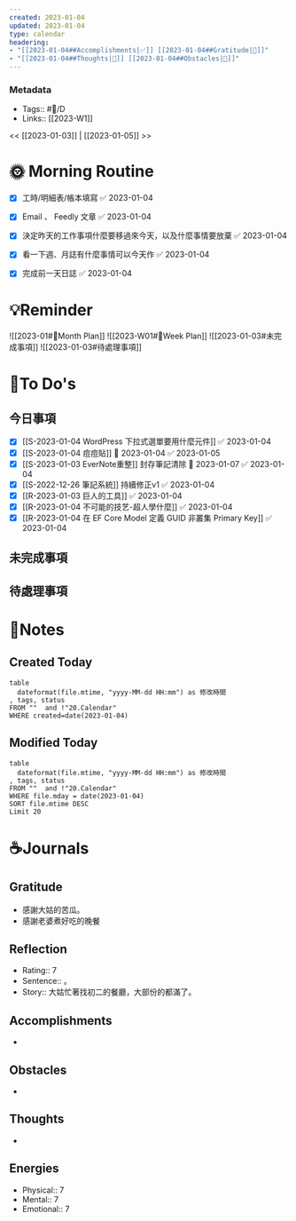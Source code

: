 ```yaml
---
created: 2023-01-04
updated: 2023-01-04
type: calendar
headering: 
- "[[2023-01-04##Accomplishments|✅]] [[2023-01-04##Gratitude|🙏]]"
- "[[2023-01-04##Thoughts|🧠]] [[2023-01-04##Obstacles|🚧]]"
---
```

### Metadata
- Tags:: #📅/D
- Links:: [[2023-W1]]

<< [[2023-01-03]]  | [[2023-01-05]] >>

# 🌞 Morning Routine
- [x] 工時/明細表/帳本填寫 ✅ 2023-01-04
- [x] Email 、 Feedly 文章 ✅ 2023-01-04
- [x] 決定昨天的工作事項什麼要移過來今天，以及什麼事情要放棄 ✅ 2023-01-04
- [x] 看一下週、月誌有什麼事情可以今天作 ✅ 2023-01-04
- [x] 完成前一天日誌 ✅ 2023-01-04


# 💡Reminder
![[2023-01#📆Month Plan]]
![[2023-W01#📆Week Plan]]
![[2023-01-03#未完成事項]]
![[2023-01-03#待處理事項]]


# 📝To Do's
##  今日事項
- [x] [[S-2023-01-04 WordPress 下拉式選單要用什麼元件]] ✅ 2023-01-04
- [x] [[S-2023-01-04 痘痘貼]] 📅 2023-01-04 ✅ 2023-01-05
- [x] [[S-2023-01-03 EverNote重整]]  封存筆記清除 📅 2023-01-07 ✅ 2023-01-04
- [x] [[S-2022-12-26 筆記系統]] 持續修正v1 ✅ 2023-01-04
- [x] [[R-2023-01-03 巨人的工具]] ✅ 2023-01-04
- [x] [[R-2023-01-04 不可能的技艺-超人學什麼]] ✅ 2023-01-04
- [x] [[R-2023-01-04 在 EF Core Model 定義 GUID 非叢集 Primary Key]] ✅ 2023-01-04
##  未完成事項

## 待處理事項


# 📑Notes
## Created Today

```dataview
table 
  dateformat(file.mtime, "yyyy-MM-dd HH:mm") as 修改時間
, tags, status
FROM ""  and !"20.Calendar"
WHERE created=date(2023-01-04)
```
## Modified Today
```dataview
table 
  dateformat(file.mtime, "yyyy-MM-dd HH:mm") as 修改時間
, tags, status
FROM ""  and !"20.Calendar"
WHERE file.mday = date(2023-01-04)
SORT file.mtime DESC
Limit 20
```
# ☕️Journals
## Gratitude
- 感謝大姑的苦瓜。
- 感謝老婆煮好吃的晚餐

## Reflection
- Rating:: 7
- Sentence:: 。
- Story::  大姑忙著找初二的餐廳，大部份的都滿了。

## Accomplishments
- 
## Obstacles
- 
## Thoughts
- 
## Energies
- Physical:: 7
- Mental:: 7
- Emotional:: 7
